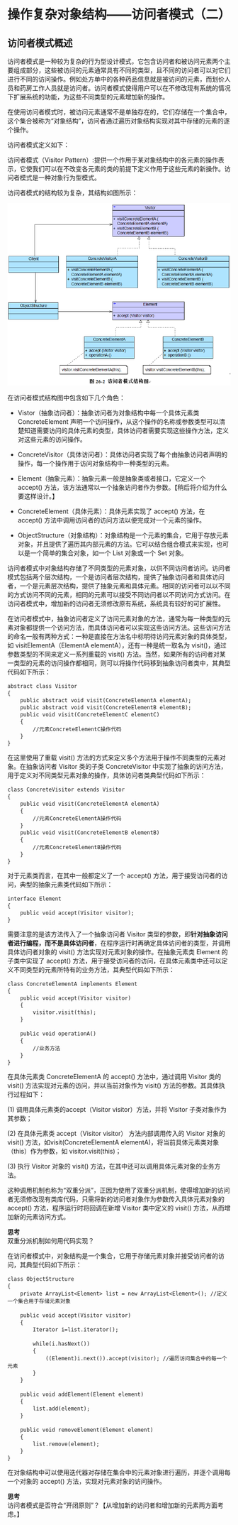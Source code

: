 # 操作复杂对象结构——访问者模式（二）  

## 访问者模式概述  

访问者模式是一种较为复杂的行为型设计模式，它包含访问者和被访问元素两个主要组成部分，这些被访问的元素通常具有不同的类型，且不同的访问者可以对它们进行不同的访问操作。例如处方单中的各种药品信息就是被访问的元素，而划价人员和药房工作人员就是访问者。访问者模式使得用户可以在不修改现有系统的情况下扩展系统的功能，为这些不同类型的元素增加新的操作。  

在使用访问者模式时，被访问元素通常不是单独存在的，它们存储在一个集合中，这个集合被称为“对象结构”，访问者通过遍历对象结构实现对其中存储的元素的逐个操作。  

访问者模式定义如下：  

访问者模式（Visitor Pattern）:提供一个作用于某对象结构中的各元素的操作表示，它使我们可以在不改变各元素的类的前提下定义作用于这些元素的新操作。访问者模式是一种对象行为型模式。  

访问者模式的结构较为复杂，其结构如图所示：  

![](images/1333713874_7112.gif)  

在访问者模式结构图中包含如下几个角色：  

- Vistor（抽象访问者）：抽象访问者为对象结构中每一个具体元素类 ConcreteElement 声明一个访问操作，从这个操作的名称或参数类型可以清楚知道需要访问的具体元素的类型，具体访问者需要实现这些操作方法，定义对这些元素的访问操作。  

- ConcreteVisitor（具体访问者）：具体访问者实现了每个由抽象访问者声明的操作，每一个操作用于访问对象结构中一种类型的元素。  

- Element（抽象元素）：抽象元素一般是抽象类或者接口，它定义一个 accept() 方法，该方法通常以一个抽象访问者作为参数。【稍后将介绍为什么要这样设计。】  

- ConcreteElement（具体元素）：具体元素实现了 accept() 方法，在 accept() 方法中调用访问者的访问方法以便完成对一个元素的操作。  

- ObjectStructure（对象结构）：对象结构是一个元素的集合，它用于存放元素对象，并且提供了遍历其内部元素的方法。它可以结合组合模式来实现，也可以是一个简单的集合对象，如一个 List 对象或一个 Set 对象。  

访问者模式中对象结构存储了不同类型的元素对象，以供不同访问者访问。访问者模式包括两个层次结构，一个是访问者层次结构，提供了抽象访问者和具体访问者，一个是元素层次结构，提供了抽象元素和具体元素。相同的访问者可以以不同的方式访问不同的元素，相同的元素可以接受不同访问者以不同访问方式访问。在访问者模式中，增加新的访问者无须修改原有系统，系统具有较好的可扩展性。  

在访问者模式中，抽象访问者定义了访问元素对象的方法，通常为每一种类型的元素对象都提供一个访问方法，而具体访问者可以实现这些访问方法。这些访问方法的命名一般有两种方式：一种是直接在方法名中标明待访问元素对象的具体类型，如 visitElementA（ElementA elementA），还有一种是统一取名为 visit()，通过参数类型的不同来定义一系列重载的 visit() 方法。当然，如果所有的访问者对某一类型的元素的访问操作都相同，则可以将操作代码移到抽象访问者类中，其典型代码如下所示：

```
abstract class Visitor
{
	public abstract void visit(ConcreteElementA elementA);
	public abstract void visit(ConcreteElementB elementB);
	public void visit(ConcreteElementC elementC)
	{
		//元素ConcreteElementC操作代码
	}
}
```

在这里使用了重载 visit() 方法的方式来定义多个方法用于操作不同类型的元素对象。在抽象访问者 Visitor 类的子类 ConcreteVisitor 中实现了抽象的访问方法，用于定义对不同类型元素对象的操作，具体访问者类典型代码如下所示：  

```
class ConcreteVisitor extends Visitor
{
	public void visit(ConcreteElementA elementA)
	{
		//元素ConcreteElementA操作代码
	}
	public void visit(ConcreteElementB elementB)
	{
		//元素ConcreteElementB操作代码
	}
}
```

对于元素类而言，在其中一般都定义了一个 accept() 方法，用于接受访问者的访问，典型的抽象元素类代码如下所示：  

```
interface Element
{
	public void accept(Visitor visitor);
}
```

需要注意的是该方法传入了一个抽象访问者 Visitor 类型的参数，即**针对抽象访问者进行编程，而不是具体访问者**，在程序运行时再确定具体访问者的类型，并调用具体访问者对象的 visit() 方法实现对元素对象的操作。在抽象元素类 Element 的子类中实现了 accept() 方法，用于接受访问者的访问，在具体元素类中还可以定义不同类型的元素所特有的业务方法，其典型代码如下所示：  

```
class ConcreteElementA implements Element
{
	public void accept(Visitor visitor)
	{
		visitor.visit(this);
	}
	
	public void operationA()
	{
		//业务方法
	}
}
```

在具体元素类 ConcreteElementA 的 accept() 方法中，通过调用 Visitor 类的 visit() 方法实现对元素的访问，并以当前对象作为 visit() 方法的参数。其具体执行过程如下：  

(1) 调用具体元素类的accept（Visitor visitor）方法，并将 Visitor 子类对象作为其参数；  

(2) 在具体元素类 accept（Visitor visitor） 方法内部调用传入的 Visitor 对象的 visit() 方法，如visit(ConcreteElementA elementA)，将当前具体元素类对象（this）作为参数，如 visitor.visit(this)；  

(3) 执行 Visitor 对象的 visit() 方法，在其中还可以调用具体元素对象的业务方法。  

这种调用机制也称为“双重分派”，正因为使用了双重分派机制，使得增加新的访问者无须修改现有类库代码，只需将新的访问者对象作为参数传入具体元素对象的 accept() 方法，程序运行时将回调在新增 Visitor 类中定义的 visit() 方法，从而增加新的元素访问方式。  

**思考**  
双重分派机制如何用代码实现？  

在访问者模式中，对象结构是一个集合，它用于存储元素对象并接受访问者的访问，其典型代码如下所示：  

```
class ObjectStructure
{
	private ArrayList<Element> list = new ArrayList<Element>(); //定义一个集合用于存储元素对象

	public void accept(Visitor visitor)
	{
		Iterator i=list.iterator();
		
		while(i.hasNext())
		{
			((Element)i.next()).accept(visitor); //遍历访问集合中的每一个元素
		}
	}

	public void addElement(Element element)
	{
		list.add(element);
	}

	public void removeElement(Element element)
	{
		list.remove(element);
	}
}
```

在对象结构中可以使用迭代器对存储在集合中的元素对象进行遍历，并逐个调用每一个对象的 accept() 方法，实现对元素对象的访问操作。  

**思考**  
访问者模式是否符合“开闭原则”？【从增加新的访问者和增加新的元素两方面考虑。】